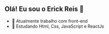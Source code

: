 ## Olá! Eu sou o Erick Reis 👋

- 🔭 Atualmente trabalho com front-end
- 🌱 Estudando Html, Css, JavaScript e ReactJs
